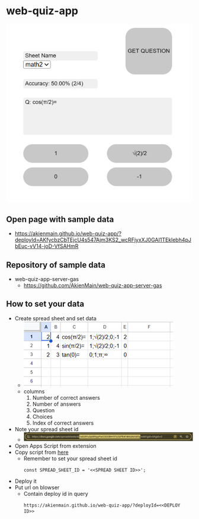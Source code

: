 # web-quiz-app

![images/i003.png](https://github.com/AkienMain/web-quiz-app/blob/main/images/i003.png?raw=true)

## Open page with sample data

- https://akienmain.github.io/web-quiz-app/?deployId=AKfycbzCbTEjcU4s547Ajm3KS2_wcRFjyxXJ0GAI1TEklebh4pJbEuc-vV14-joD-VfSAHmR

## Repository of sample data

- web-quiz-app-server-gas
  - https://github.com/AkienMain/web-quiz-app-server-gas

## How to set your data

- Create spread sheet and set data
  - ![images/i001.png](https://github.com/AkienMain/web-quiz-app/blob/main/images/i001.png?raw=true)
  - columns
    1. Number of correct answers
    2. Number of answers
    3. Question
    4. Choices
    5. Index of correct answers
- Note your spread sheet id
  - ![images/i002.png](https://github.com/AkienMain/web-quiz-app/blob/main/images/i002.png?raw=true)
- Open Apps Script from extension
- Copy script from [here](https://github.com/AkienMain/web-quiz-app-server-gas/blob/main/sampleCode.gs)
  - Remember to set your spread sheet id
    ```
    const SPREAD_SHEET_ID = '<<SPREAD SHEET ID>>';
    ```
- Deploy it
- Put url on blowser
  - Contain deploy id in query
    ```
    https://akienmain.github.io/web-quiz-app/?deployId=<<DEPLOY ID>>
    ```